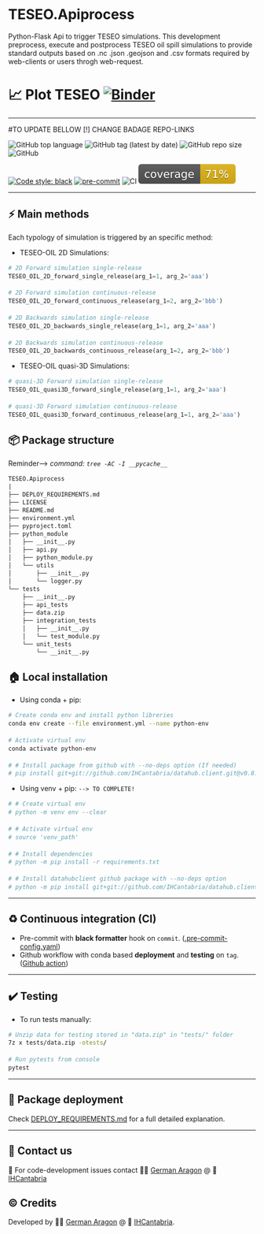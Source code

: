 
# TESEO.Apiprocess
Python-Flask Api to trigger TESEO simulations. This development preprocess, execute and postprocess TESEO oil spill simulations to provide standard outputs based on .nc .json .geojson and .csv formats required by web-clients or users throgh web-request.

# :chart_with_upwards_trend: Plot TESEO  [![Binder](https://mybinder.org/badge_logo.svg)](https://mybinder.org/v2/gh/aragong/plotting-notebooks/main?urlpath=https%3A%2F%2Fgithub.com%2Faragong%2Fplotting-notebooks%2Fblob%2Fmain%2Fteseo%2Fparticles.ipynb)




----------------------
#TO UPDATE BELLOW
[!] CHANGE BADAGE REPO-LINKS

![GitHub top language](https://img.shields.io/github/languages/top/aragong/Python-Flask-skeleton?style=plastic)
![GitHub tag (latest by date)](https://img.shields.io/github/v/tag/aragong/Python-Flask-skeleton?label=latest%20tag&style=plastic)
![GitHub repo size](https://img.shields.io/github/repo-size/aragong/Python-Flask-skeleton?style=plastic)
![GitHub](https://img.shields.io/github/license/aragong/Python-Flask-skeleton?style=plastic)

[![Code style: black](https://img.shields.io/badge/code%20style-black-000000.svg)](https://github.com/psf/black)
[![pre-commit](https://img.shields.io/badge/pre--commit-enabled-brightgreen?logo=pre-commit&logoColor=white)](https://github.com/aragong/Python-Flask-skeleton)
![CI](https://github.com/aragong/Python-Flask-skeleton/actions/workflows/main.yml/badge.svg)
![Coverage](coverage.svg)

---
## :zap: Main methods
Each typology of simulation is triggered by an specific method:

* TESEO-OIL 2D Simulations:
```python
# 2D Forward simulation single-release
TESEO_OIL_2D_forward_single_release(arg_1=1, arg_2='aaa')

# 2D Forward simulation continuous-release
TESEO_OIL_2D_forward_continuous_release(arg_1=2, arg_2='bbb')

# 2D Backwards simulation single-release
TESEO_OIL_2D_backwards_single_release(arg_1=1, arg_2='aaa')

# 2D Backwards simulation continuous-release
TESEO_OIL_2D_backwards_continuous_release(arg_1=2, arg_2='bbb')
```

* TESEO-OIL quasi-3D Simulations:
```python
# quasi-3D Forward simulation single-release
TESEO_OIL_quasi3D_forward_single_release(arg_1=1, arg_2='aaa')

# quasi-3D Forward simulation continuous-release
TESEO_OIL_quasi3D_forward_continuous_release(arg_1=1, arg_2='aaa')
```

## :package: Package structure
Reminder--> *command: `tree -AC -I __pycache__`*
````
TESEO.Apiprocess
|
├── DEPLOY_REQUIREMENTS.md
├── LICENSE
├── README.md
├── environment.yml
├── pyproject.toml
├── python_module
│   ├── __init__.py
│   ├── api.py
│   ├── python_module.py
│   └── utils
│       ├── __init__.py
│       └── logger.py
└── tests
    ├── __init__.py
    ├── api_tests
    ├── data.zip
    ├── integration_tests
    │   ├── __init__.py
    │   └── test_module.py
    └── unit_tests
        └── __init__.py
````
## :house: Local installation
* Using conda + pip:
```bash
# Create conda env and install python libreries
conda env create --file environment.yml --name python-env

# Activate virtual env
conda activate python-env

# # Install package from github with --no-deps option (If needed)
# pip install git+git://github.com/IHCantabria/datahub.client.git@v0.8.6#egg=datahubClient --no-deps

```

* Using venv + pip:  `--> TO COMPLETE!`
```bash
# # Create virtual env
# python -m venv env --clear

# # Activate virtual env
# source 'venv_path'

# # Install dependencies
# python -m pip install -r requirements.txt

# # Install datahubclient github package with --no-deps option
# python -m pip install git+git://github.com/IHCantabria/datahub.client.git@v0.8.6#egg=datahubClient --no-deps
```
---
## :recycle: Continuous integration (CI)

* Pre-commit with **black formatter** hook on `commit`. ([.pre-commit-config.yaml](https://github.com/IHCantabria/TESEO.Apiprocess/blob/main/.pre-commit-config.yaml))
* Github workflow with conda based **deployment** and **testing** on `tag`. ([Github action](https://github.com/IHCantabria/TESEO.Apiprocess/blob/main/.github/workflows/main.yml))


---
## :heavy_check_mark: Testing
* To run tests manually:
```bash
# Unzip data for testing stored in "data.zip" in "tests/" folder
7z x tests/data.zip -otests/ 

# Run pytests from console
pytest
```
---

## :rocket: Package deployment
Check [DEPLOY_REQUIREMENTS.md](https://github.com/IHCantabria/SICMA.Process.OperationalController/blob/main/DEPLOY_REQUIREMENTS.md) for a full detailed explanation.

---
## :incoming_envelope: Contact us
:snake: For code-development issues contact :man_technologist: [German Aragon](https://ihcantabria.com/en/directorio-personal/investigador/german-aragon/) @ :office: [IHCantabria](https://github.com/IHCantabria)

## :copyright: Credits
Developed by :man_technologist: [German Aragon](https://ihcantabria.com/en/directorio-personal/investigador/german-aragon/) @ :office: [IHCantabria](https://github.com/IHCantabria).
